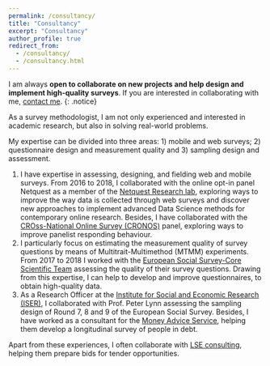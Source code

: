 ```yaml
---
permalink: /consultancy/
title: "Consultancy"
excerpt: "Consultancy"
author_profile: true
redirect_from: 
  - /consultancy/
  - /consultancy.html
---
```


I am always **open to collaborate on new projects and help design and implement high-quality surveys**. If you are interested in collaborating with me, [contact me](mailto:o.bosch-jover@lse.ac.uk).
{: .notice}

As a survey methodologist, I am not only experienced and interested in academic research, but also in solving real-world problems.

My expertise can be divided into three areas: 1) mobile and web surveys; 2) questionnaire design and measurement quality and 3) sampling design and assessment.
1. I have expertise in assessing, designing, and fielding web and mobile surveys. From 2016 to 2018, I collaborated with the online opt-in panel Netquest as a member of the [Netquest Research lab](https://www.netquest.com/netquest-research-lab), exploring ways to improve the way data is collected through web surveys and discover new approaches to implement advanced Data Science methods for contemporary online research. Besides, I have collaborated with the [CROss-National Online Survey (CRONOS)](https://www.europeansocialsurvey.org/methodology/methodological_research/modes_of_data_collection/cronos.html) panel, exploring ways to improve panelist responding behaviour.
2. I particularly focus on estimating the measurement quality of survey questions by means of Multitrait-Multimethod (MTMM) experiments. From 2017 to 2018 I worked with the [European Social Survey-Core Scientific Team](https://www.upf.edu/web/survey/european-social-survey-ees-eric-core-scientific-team-cst-2008-ongoing-) assessing the quality of their survey questions. Drawing from this expertise, I can help to develop and improve questionnaires, to obtain high-quality data.
3. As a Research Officer at the [Institute for Social and Economic Research (ISER)](https://www.iser.essex.ac.uk/), I collaborated with Prof. Peter Lynn assessing the sampling design of Round 7, 8 and 9 of the European Social Survey. Besides, I have worked as a consultant for the [Money Advice Service](https://www.moneyadviceservice.org.uk/en), helping them develop a longitudinal survey of people in debt.

Apart from these experiences, I often collaborate with [LSE consulting](http://www.lse.ac.uk/business-and-consultancy/consulting), helping them prepare bids for tender opportunities.

